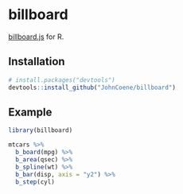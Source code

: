 # billboard

[billboard.js](https://naver.github.io/billboard.js) for R.

## Installation

``` r
# install.packages("devtools")
devtools::install_github("JohnCoene/billboard")
```

## Example

```r
library(billboard)

mtcars %>% 
  b_board(mpg) %>% 
  b_area(qsec) %>% 
  b_spline(wt) %>% 
  b_bar(disp, axis = "y2") %>% 
  b_step(cyl) 
```
